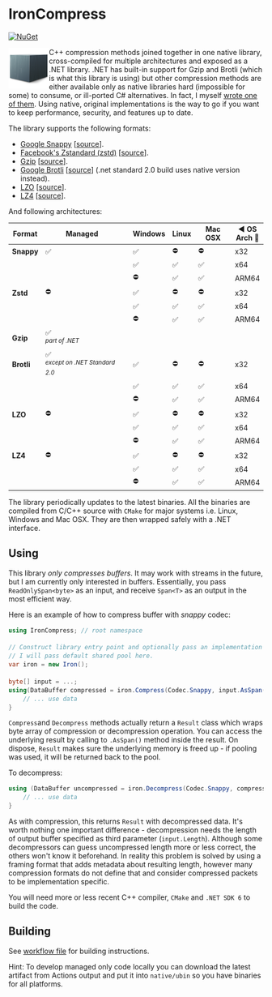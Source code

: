 # IronCompress

 [![NuGet](https://img.shields.io/nuget/v/IronCompress.svg)](https://www.nuget.org/packages/IronCompress)

<img src="icon.png" width=80 height=80 align="left"/> C++ compression methods joined together in one native library, cross-compiled for multiple architectures and exposed as a .NET library. .NET has built-in support for Gzip and Brotli (which is what this library is using) but other compression methods are either available only as native libraries hard (impossible for some) to consume, or ill-ported C# alternatives. In fact, I myself [wrote one of them](https://github.com/aloneguid/IronSnappy). Using native, original implementations is the way to go if you want to keep performance, security, and features up to date.

The library supports the following formats:

- [Google Snappy](http://google.github.io/snappy/) [[source](https://github.com/google/snappy)].
- [Facebook's Zstandard (zstd)](https://facebook.github.io/zstd/) [[source](https://github.com/facebook/zstd)].
- [Gzip](https://www.gnu.org/software/gzip/) [[source](https://docs.microsoft.com/en-us/dotnet/api/system.io.compression.gzipstream?view=net-6.0)].
- [Google Brotli](https://github.com/google/brotli) [[source](https://docs.microsoft.com/en-us/dotnet/api/system.io.compression.brotlistream?view=net-6.0)] (.net standard 2.0 build uses native version instead).
- [LZO](http://www.oberhumer.com/opensource/lzo/) [[source](https://github.com/nemequ/lzo)].
- [LZ4](https://lz4.github.io/lz4/) [[source](https://github.com/lz4/lz4)].

And following architectures:

| Format     | Managed                                         |      | Windows | Linux | Mac OSX | ◀️ OS<br />Arch 🔽 |
| ---------- | ----------------------------------------------- | ---- | ------- | ----- | ------- | ---------------- |
| **Snappy** | ✅                                               |      | ✅       | ⛔     | ⛔       | x32              |
|            |                                                 |      | ✅       | ✅     | ✅       | x64              |
|            |                                                 |      | ⛔       | ✅     | ✅       | ARM64            |
| **Zstd**   | ⛔                                               |      | ✅       | ⛔     | ⛔       | x32              |
|            |                                                 |      | ✅       | ✅     | ✅       | x64              |
|            |                                                 |      | ⛔       | ✅     | ✅       | ARM64            |
| **Gzip**   | ✅<br /><sup>*part of .NET*</sup>                           |      |         |       |         |                  |
| **Brotli** | ✅<br /><sup>*except on .NET Standard 2.0*</sup> |      | ✅       | ⛔     | ⛔       | x32              |
|            |                                                 |      | ✅       | ✅     | ✅       | x64              |
|            |                                                 |      | ⛔       | ✅     | ✅       | ARM64            |
| **LZO**    | ⛔                                               |      | ✅       | ⛔     | ⛔       | x32              |
|            |                                                 |      | ✅       | ✅     | ✅       | x64              |
|            |                                                 |      | ⛔       | ✅     | ✅       | ARM64            |
| **LZ4**    | ⛔                                               |      | ✅       | ⛔     | ⛔       | x32              |
|            |                                                 |      | ✅       | ✅     | ✅       | x64              |
|            |                                                 |      | ⛔       | ✅     | ✅       | ARM64            |

The library periodically updates to the latest binaries. All the binaries are compiled from C/C++ source with `CMake` for major systems i.e. Linux, Windows and Mac OSX. They are then wrapped safely with a .NET interface.

## Using

This library *only compresses buffers*. It may work with streams in the future, but I am currently only interested in buffers. Essentially, you pass `ReadOnlySpan<byte>` as an input, and receive `Span<T>` as an output in the most efficient way.

Here is an example of how to compress buffer with *snappy* codec:

```csharp
using IronCompress;	// root namespace

// Construct library entry point and optionally pass an implementation of ArrayPool.
// I will pass default shared pool here.
var iron = new Iron();

byte[] input = ...;
using(DataBuffer compressed = iron.Compress(Codec.Snappy, input.AsSpan())) {
    // ... use data
}
```

`Compress`and `Decompress` methods actually return a `Result` class which wraps byte array of compression or decompression operation. You can access the underlying result by calling to `.AsSpan()` method inside the result. On dispose, `Result` makes sure the underlying memory is freed up - if pooling was used, it will be returned back to the pool.

To decompress:

```csharp
using (DataBuffer uncompressed = iron.Decompress(Codec.Snappy, compressed, input.Length)) {
	// ... use data
}
```

As with compression, this returns `Result` with decompressed data. It's worth nothing one important difference - decompression needs the length of output buffer specified as third parameter (`input.Length`). Although some decompressors can guess uncompressed length more or less correct, the others won't know it beforehand. In reality this problem is solved by using a framing format that adds metadata about resulting length, however many compression formats do not define that and consider compressed packets to be implementation specific.

You will need more or less recent C++ compiler, `CMake` and `.NET SDK 6` to build the code.


## Building

See [workflow file](.github/workflows/ci.yml) for building instructions.

Hint: To develop managed only code locally you can download the latest artifact from Actions output and put it into `native/ubin` so you have binaries for all platforms.

